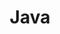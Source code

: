 ---
title: "Java"
color: "red"
background: "transparent"
description: Java is an object-oriented programming language, designed to run on multiple platforms.
logo: ""
---